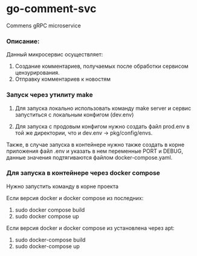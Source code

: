 # go-comment-svc
Commens gRPC microservice

### Описание:

Данный микросервис осуществляет:

1. Создание комментариев, получаемых после обработки сервисом цензурирования. 
2. Отправку комментариев к новостям

### Запуск через утилиту make

1) Для запуска локально использовать команду make server и сервис запуститься с локальным конфигом (dev.env)

2) Для запуска с продовым конфигом нужно создать файл prod.env в той же директории, что и dev.env -> pkg/config/envs.

Также, в случае запуска в контейнере нужно также создать в корне приложения файл .env и указать в нем переменные PORT и DEBUG, 
данные значения подтягиваются файлом docker-compose.yaml.

### Для запуска в контейнере через docker compose

Нужно запустить команду в корне проекта

Если версия docker и docker compose из последних:

1. sudo docker compose build
2. sudo docker compose up

Если версия docker и docker compose из установлена через apt:

1. sudo docker-compose build
2. sudo docker-compose up
